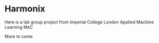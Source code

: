 # Harmonix
Here is a lab group project from Imperial College London Applied Machine Learning MsC

More to come
